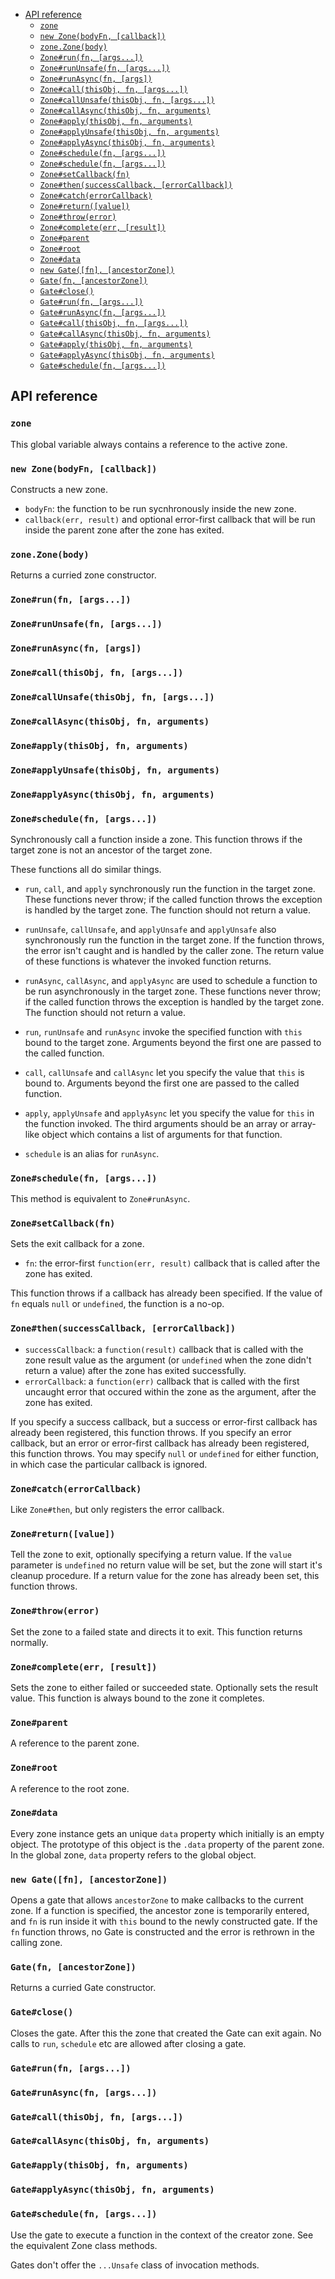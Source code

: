 - [API reference](#api-reference)
  - [`zone`](#zone)
  - [`new Zone(bodyFn, [callback])`](#new-zonebodyfn-callback)
  - [`zone.Zone(body)`](#zonezonebody)
  - [`Zone#run(fn, [args...])`](#zone#runfn-args)
  - [`Zone#runUnsafe(fn, [args...])`](#zone#rununsafefn-args)
  - [`Zone#runAsync(fn, [args])`](#zone#runasyncfn-args)
  - [`Zone#call(thisObj, fn, [args...])`](#zone#callthisobj-fn-args)
  - [`Zone#callUnsafe(thisObj, fn, [args...])`](#zone#callunsafethisobj-fn-args)
  - [`Zone#callAsync(thisObj, fn, arguments)`](#zone#callasyncthisobj-fn-arguments)
  - [`Zone#apply(thisObj, fn, arguments)`](#zone#applythisobj-fn-arguments)
  - [`Zone#applyUnsafe(thisObj, fn, arguments)`](#zone#applyunsafethisobj-fn-arguments)
  - [`Zone#applyAsync(thisObj, fn, arguments)`](#zone#applyasyncthisobj-fn-arguments)
  - [`Zone#schedule(fn, [args...])`](#zone#schedulefn-args)
  - [`Zone#schedule(fn, [args...])`](#zone#schedulefn-args-1)
  - [`Zone#setCallback(fn)`](#zone#setcallbackfn)
  - [`Zone#then(successCallback, [errorCallback])`](#zone#thensuccesscallback-errorcallback)
  - [`Zone#catch(errorCallback)`](#zone#catcherrorcallback)
  - [`Zone#return([value])`](#zone#returnvalue)
  - [`Zone#throw(error)`](#zone#throwerror)
  - [`Zone#complete(err, [result])`](#zone#completeerr-result)
  - [`Zone#parent`](#zone#parent)
  - [`Zone#root`](#zone#root)
  - [`Zone#data`](#zone#data)
  - [`new Gate([fn], [ancestorZone])`](#new-gatefn-ancestorzone)
  - [`Gate(fn, [ancestorZone])`](#gatefn-ancestorzone)
  - [`Gate#close()`](#gate#close)
  - [`Gate#run(fn, [args...])`](#gate#runfn-args)
  - [`Gate#runAsync(fn, [args...])`](#gate#runasyncfn-args)
  - [`Gate#call(thisObj, fn, [args...])`](#gate#callthisobj-fn-args)
  - [`Gate#callAsync(thisObj, fn, arguments)`](#gate#callasyncthisobj-fn-arguments)
  - [`Gate#apply(thisObj, fn, arguments)`](#gate#applythisobj-fn-arguments)
  - [`Gate#applyAsync(thisObj, fn, arguments)`](#gate#applyasyncthisobj-fn-arguments)
  - [`Gate#schedule(fn, [args...])`](#gate#schedulefn-args)

## API reference

### `zone`

This global variable always contains a reference to the active zone.

### `new Zone(bodyFn, [callback])`

Constructs a new zone.

* `bodyFn`: the function to be run sycnhronously inside the new zone.
* `callback(err, result)` and optional error-first callback that will be run
  inside the parent zone after the zone has exited.

### `zone.Zone(body)`

Returns a curried zone constructor.

### `Zone#run(fn, [args...])`
### `Zone#runUnsafe(fn, [args...])`
### `Zone#runAsync(fn, [args])`
### `Zone#call(thisObj, fn, [args...])`
### `Zone#callUnsafe(thisObj, fn, [args...])`
### `Zone#callAsync(thisObj, fn, arguments)`
### `Zone#apply(thisObj, fn, arguments)`
### `Zone#applyUnsafe(thisObj, fn, arguments)`
### `Zone#applyAsync(thisObj, fn, arguments)`
### `Zone#schedule(fn, [args...])`

Synchronously call a function inside a zone. This function throws if the target
zone is not an ancestor of the target zone.

These functions all do similar things.

  * `run`, `call`, and `apply` synchronously run the function in the target zone.
    These functions never throw; if the called function throws the exception is handled by the target zone.
    The function should not return a value.

  * `runUnsafe`, `callUnsafe`, and `applyUnsafe` and `applyUnsafe` also synchronously run the function in the target zone.
    If the function throws, the error isn't caught and is handled by the caller zone.
    The return value of these functions is whatever the invoked function returns.

  * `runAsync`, `callAsync`, and `applyAsync` are used to schedule a function to be run asynchronously in the target zone.
    These functions never throw; if the called function throws the exception is handled by the target zone.
    The function should not return a value.

  * `run`, `runUnsafe` and `runAsync` invoke the specified function with `this` bound to the target zone.
    Arguments beyond the first one are passed to the called function.

  * `call`, `callUnsafe` and `callAsync` let you specify the value that `this` is bound to.
    Arguments beyond the first one are passed to the called function.

  * `apply`, `applyUnsafe` and `applyAsync` let you specify the value for `this` in the function invoked.
    The third arguments should be an array or array-like object which contains a list of arguments for that function.

  * `schedule` is an alias for `runAsync`.

### `Zone#schedule(fn, [args...])`

This method is equivalent to `Zone#runAsync`.

### `Zone#setCallback(fn)`

Sets the exit callback for a zone.

  * `fn`: the error-first `function(err, result)` callback that is called after the zone has exited.

This function throws if a callback has already been specified.
If the value of `fn` equals `null` or `undefined`, the function is a no-op.

### `Zone#then(successCallback, [errorCallback])`

  * `successCallback`: a `function(result)` callback that is called with the zone result value as the argument (or `undefined` when the zone didn't return a value) after the zone has exited successfully.
  * `errorCallback`: a `function(err)` callback that is called with the first uncaught error that occured within the zone as the argument, after the zone has exited.

If you specify a success callback, but a success or error-first callback
has already been registered, this function throws. If you specify an
error callback, but an error or error-first callback has already been
registered, this function throws. You may specify `null` or `undefined`
for either function, in which case the particular callback is ignored.

### `Zone#catch(errorCallback)`

Like `Zone#then`, but only registers the error callback.

### `Zone#return([value])`

Tell the zone to exit, optionally specifying a return value.
If the `value` parameter is `undefined` no return value will be set, but the zone will start it's cleanup procedure.
If a return value for the zone has already been set, this function throws.

### `Zone#throw(error)`

Set the zone to a failed state and directs it to exit.
This function returns normally.

### `Zone#complete(err, [result])`

Sets the zone to either failed or succeeded state.
Optionally sets the result value.
This function is always bound to the zone it completes.

### `Zone#parent`

A reference to the parent zone.

### `Zone#root`

A reference to the root zone.

### `Zone#data`

Every zone instance gets an unique `data` property which initially is
an empty object. The prototype of this object is the `.data` property of
the parent zone. In the global zone, `data` property refers to the
global object.

### `new Gate([fn], [ancestorZone])`

Opens a gate that allows `ancestorZone` to make callbacks to the current zone.
If a function is specified, the ancestor zone is temporarily entered, and `fn` is
run inside it with `this` bound to the newly constructed gate. If the `fn` function
throws, no Gate is constructed and the error is rethrown in the calling zone.

### `Gate(fn, [ancestorZone])`

Returns a curried Gate constructor.

### `Gate#close()`

Closes the gate. After this the zone that created the Gate can exit again.
No calls to `run`, `schedule` etc are allowed after closing a gate.

### `Gate#run(fn, [args...])`
### `Gate#runAsync(fn, [args...])`
### `Gate#call(thisObj, fn, [args...])`
### `Gate#callAsync(thisObj, fn, arguments)`
### `Gate#apply(thisObj, fn, arguments)`
### `Gate#applyAsync(thisObj, fn, arguments)`
### `Gate#schedule(fn, [args...])`

Use the gate to execute a function in the context of the creator zone.
See the equivalent Zone class methods.

Gates don't offer the `...Unsafe` class of invocation methods.
